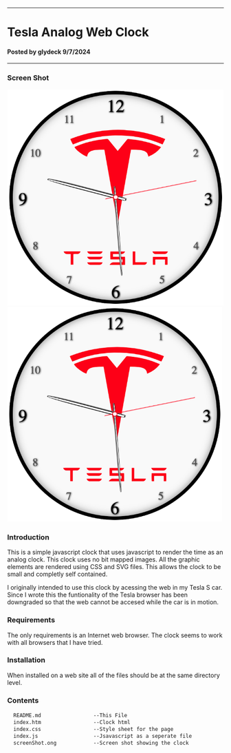 -----------------------------------------------
# Tesla Analog Web Clock
#### Posted by glydeck 9/7/2024
-----------------------------------------------
### Screen Shot
![Screen Shot](./screenShot.png)
<img src="./screenShot.png" width="500">

### Introduction
This is a simple javascript clock that uses javascript to render the time as an analog clock. This clock uses no bit mapped images.  All the graphic elements are rendered using CSS and SVG files.  This allows the clock to be small and completly self contained.

I originally intended to use this clock by acessing the web in my Tesla S car.  Since I wrote this the funtionality of the Tesla browser has been downgraded so that the web cannot be accesed while the car is in motion.

### Requirements
The only requirements is an Internet web browser.  The clock seems to work with all browsers that I have tried.

### Installation
When installed on a web site all of the files should be at the same directory level.

### Contents 
      README.md                 --This File
      index.htm                 --Clock html
      index.css                 --Style sheet for the page
      index.js                  --Jsavascript as a seperate file
      screenShot.ong            --Screen shot showing the clock  

